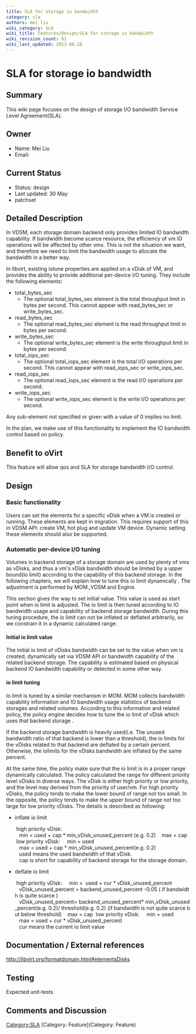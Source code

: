 ```yaml
---
title: SLA for storage io bandwidth
category: sla
authors: mei liu
wiki_category: SLA
wiki_title: Features/Design/SLA for storage io bandwidth
wiki_revision_count: 61
wiki_last_updated: 2013-06-28
---
```


# SLA for storage io bandwidth

## Summary

This wiki page focuses on the design of storage I/O bandwidth Service Level Agreement(SLA).

## Owner

*   Name: Mei Liu
*   Email: <liumbj at linux dot vnet dot ibm dot com>

## Current Status

*   Status: design
*   Last updated: 30 May
*   patchset

## Detailed Description

In VDSM, each storage domain backend only provides limited IO bandwidth capability. If bandwidth become scarce resource, the efficiency of vm IO operations will be affected by other vms. This is not the situation we want, and therefore we need to limit the bandwidth usage to allocate the bandwidth in a better way.

In libvirt, existing iotune properties are applied on a vDisk of VM, and provides the ability to provide additional per-device I/O tuning. They include the following elements:

*   total_bytes_sec
    -   The optional total_bytes_sec element is the total throughput limit in bytes per second. This cannot appear with read_bytes_sec or write_bytes_sec.
*   read_bytes_sec
    -   The optional read_bytes_sec element is the read throughput limit in bytes per second.
*   write_bytes_sec
    -   The optional write_bytes_sec element is the write throughput limit in bytes per second.
*   total_iops_sec
    -   The optional total_iops_sec element is the total I/O operations per second. This cannot appear with read_iops_sec or write_iops_sec.
*   read_iops_sec
    -   The optional read_iops_sec element is the read I/O operations per second.
*   write_iops_sec
    -   The optional write_iops_sec element is the write I/O operations per second.

Any sub-element not specified or given with a value of 0 implies no limit.

In the plan, we make use of this functionality to implement the IO bandwidth control based on policy.

## Benefit to oVirt

This feature will allow qos and SLA for storage bandwidth I/O control.

## Design

### Basic functionality

Users can set the elements for a specific vDisk when a VM is created or running. These elements are kept in migration. This requires support of this in VDSM API: create VM, hot plug and update VM device. Dynamic setting these elements should also be supported.

### Automatic per-device I/O tuning

Volumes in backend storage of a storage domain are used by plenty of vms as vDisks, and thus a vm's vDisk bandwidth should be limited by a upper bound(io limit) according to the capability of this backend storage. In the following chapters, we will explain how to tune this io limit dynamically . The adjustment is performed by MOM.,VDSM and Engine.

This section gives the way to set initial value. This value is used as start point when io limit is adjusted. The io limit is then tuned according to IO bandwidth usage and capability of backend storage bandwidth. During this tuning procedure, the io limit can not be inflated or deflated arbitrarily, so we constrain it in a dynamic calculated range.

#### Initial io limit value

The initial io limit of vDisks bandwidth can be set to the value when vm is created, dynamically set via VDSM API or bandwidth capability of the related backend storage. The capability is estimated based on physical backend IO bandwidth capability or detected in some other way.

#### io limit tuning

Io limit is tuned by a similar mechanism in MOM. MOM collects bandwidth capability information and IO bandwidth usage statistics of backend storages and related volumes. According to this information and related policy, the policy engine decides how to tune the io limit of vDisk which uses that backend storage .

If the backend storage bandwidth is heavily used(i.e. The unused bandwidth ratio of that backend is lower than a threshold), the io limits for the vDisks related to that backend are deflated by a certain percent. Otherwise, the iolimits for the vDisks bandwidth are inflated by the same percent.

At the same time, the policy make sure that the io limit is in a proper range dynamically calculated. The policy calculated the range for different priority level vDisks in diverse ways. The vDisk is either high priority or low priority, and the level may derived from the priority of user/vm. For high priority vDisks, the policy tends to make the lower bound of range not too small. In the opposite, the policy tends to make the upper bound of range not too large for low priority vDisks. The details is described as following:

*   inflate io limit

       high priority vDisk: 
         min = used + cap * min_vDisk_unused_percent (e.g. 0.2)
         max = cap
       low priority vDisk: 
         min = used
         max = used + cap * min_vDisk_unused_percent(e.g. 0.2)
         used means the used bandwidth of that vDisk. 
         cap is short for capability of backend storage for the storage domain.

*   deflate io limit

       high priority vDisk: 
         min =  used + cur * vDisk_unused_percent 
         vDisk_unused_percent = backend_unused_percent -0.05 ( if bandwidth is quite scarce )
         vDisk_unused_percent= backend_unused_percent* min_vDisk_unused_percent(e.g. 0.2)/ threshold(e.g. 0.2) (if bandwidth is not quite scarce but below threshold)
         max = cap
       low priority vDisk: 
         min = used
         max = used + cur * vDisk_unused_percent 
         cur means the current io limit value

## Documentation / External references

<http://libvirt.org/formatdomain.html#elementsDisks>

## Testing

Expected unit-tests

## Comments and Discussion

<Category:SLA> [Category: Feature](Category: Feature)
